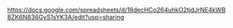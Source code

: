https://docs.google.com/spreadsheets/d/18decHCo264uhkO2tjdJrNE4kWB8ZK6N836GyS1sYK3A/edit?usp=sharing
